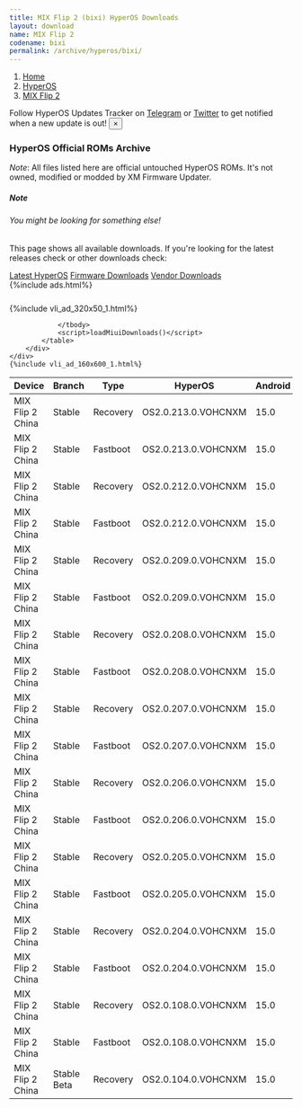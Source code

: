 ```yaml
---
title: MIX Flip 2 (bixi) HyperOS Downloads
layout: download
name: MIX Flip 2
codename: bixi
permalink: /archive/hyperos/bixi/
---
```

<nav aria-label="breadcrumb">
    <ol class="breadcrumb">
        <li class="breadcrumb-item"><a href="/">Home</a></li>
        <li class="breadcrumb-item"><a href="/hyperos/">HyperOS</a></li>
        <li class="breadcrumb-item active" aria-current="page"><a href="/hyperos/bixi/">MIX Flip 2</a></li>
    </ol>
</nav>
<div class="alert alert-primary alert-dismissible fade show" role="alert">
    Follow HyperOS Updates Tracker on <a href="https://t.me/MIUIUpdatesTracker" class="alert-link">Telegram</a>
     or <a href="https://twitter.com/MiFwUpdater" class="alert-link">Twitter</a> to get notified when a new update is out!
    <button type="button" class="close" data-dismiss="alert" aria-label="Close">
        <span aria-hidden="true">&times;</span>
    </button>
</div>

### HyperOS Official ROMs Archive
*Note*: All files listed here are official untouched HyperOS ROMs. It's not owned, modified or modded by XM Firmware Updater.
<div class="card">
  <div class="card-body">
    <h5 class="card-title">Note</h5>
    <h6 class="card-subtitle mb-2 text-muted">You might be looking for something else!</h6>
    <p class="card-text">This page shows all available downloads.
     If you're looking for the latest releases check or other downloads check:</p>
    <a href="/hyperos/bixi/" class="card-link">Latest HyperOS</a>
    <a href="/firmware/bixi/" class="card-link">Firmware Downloads</a>
    <a href="/vendor/bixi/" class="card-link">Vendor Downloads</a>
  </div>
</div>
{%include ads.html%}
<div class="row justify-content-center">
    <div class="col-10">
        <div class="table-responsive-md" style="margin-top: 25px;">
            {%include vli_ad_320x50_1.html%}
            <table id="miui" class="display dt-responsive nowrap compact table table-striped table-hover table-sm">
                <thead class="thead-dark">
                    <tr>
                        <th data-ref="device">Device</th>
                        <th data-ref="branch">Branch</th>
                        <th data-ref="type">Type</th>
                        <th data-ref="miui">HyperOS</th>
                        <th data-ref="android">Android</th>
                        <th data-ref="size">Size</th>
                        <th data-ref="size">Date</th>
                        <th data-ref="link">Link</th>
                    </tr>
                </thead>
                <tbody>
                <tr><td>MIX Flip 2 China</td><td>Stable</td><td>Recovery</td><td>OS2.0.213.0.VOHCNXM</td><td>15.0</td><td>8.9 GB</td><td>2025-10-10</td><td><a href="/hyperos/bixi/stable/OS2.0.213.0.VOHCNXM/">Download</a></td></tr>
<tr><td>MIX Flip 2 China</td><td>Stable</td><td>Fastboot</td><td>OS2.0.213.0.VOHCNXM</td><td>15.0</td><td>11.3 GB</td><td>2025-09-26</td><td><a href="/hyperos/bixi/stable/OS2.0.213.0.VOHCNXM/">Download</a></td></tr>
<tr><td>MIX Flip 2 China</td><td>Stable</td><td>Recovery</td><td>OS2.0.212.0.VOHCNXM</td><td>15.0</td><td>8.9 GB</td><td>2025-09-15</td><td><a href="/hyperos/bixi/stable/OS2.0.212.0.VOHCNXM/">Download</a></td></tr>
<tr><td>MIX Flip 2 China</td><td>Stable</td><td>Fastboot</td><td>OS2.0.212.0.VOHCNXM</td><td>15.0</td><td>11.3 GB</td><td>2025-09-11</td><td><a href="/hyperos/bixi/stable/OS2.0.212.0.VOHCNXM/">Download</a></td></tr>
<tr><td>MIX Flip 2 China</td><td>Stable</td><td>Recovery</td><td>OS2.0.209.0.VOHCNXM</td><td>15.0</td><td>8.9 GB</td><td>2025-07-31</td><td><a href="/hyperos/bixi/stable/OS2.0.209.0.VOHCNXM/">Download</a></td></tr>
<tr><td>MIX Flip 2 China</td><td>Stable</td><td>Fastboot</td><td>OS2.0.209.0.VOHCNXM</td><td>15.0</td><td>11.3 GB</td><td>2025-07-26</td><td><a href="/hyperos/bixi/stable/OS2.0.209.0.VOHCNXM/">Download</a></td></tr>
<tr><td>MIX Flip 2 China</td><td>Stable</td><td>Recovery</td><td>OS2.0.208.0.VOHCNXM</td><td>15.0</td><td>8.9 GB</td><td>2025-07-21</td><td><a href="/hyperos/bixi/stable/OS2.0.208.0.VOHCNXM/">Download</a></td></tr>
<tr><td>MIX Flip 2 China</td><td>Stable</td><td>Fastboot</td><td>OS2.0.208.0.VOHCNXM</td><td>15.0</td><td>11.2 GB</td><td>2025-07-17</td><td><a href="/hyperos/bixi/stable/OS2.0.208.0.VOHCNXM/">Download</a></td></tr>
<tr><td>MIX Flip 2 China</td><td>Stable</td><td>Recovery</td><td>OS2.0.207.0.VOHCNXM</td><td>15.0</td><td>8.9 GB</td><td>2025-07-16</td><td><a href="/hyperos/bixi/stable/OS2.0.207.0.VOHCNXM/">Download</a></td></tr>
<tr><td>MIX Flip 2 China</td><td>Stable</td><td>Fastboot</td><td>OS2.0.207.0.VOHCNXM</td><td>15.0</td><td>11.2 GB</td><td>2025-07-12</td><td><a href="/hyperos/bixi/stable/OS2.0.207.0.VOHCNXM/">Download</a></td></tr>
<tr><td>MIX Flip 2 China</td><td>Stable</td><td>Recovery</td><td>OS2.0.206.0.VOHCNXM</td><td>15.0</td><td>8.9 GB</td><td>2025-07-11</td><td><a href="/hyperos/bixi/stable/OS2.0.206.0.VOHCNXM/">Download</a></td></tr>
<tr><td>MIX Flip 2 China</td><td>Stable</td><td>Fastboot</td><td>OS2.0.206.0.VOHCNXM</td><td>15.0</td><td>11.1 GB</td><td>2025-07-07</td><td><a href="/hyperos/bixi/stable/OS2.0.206.0.VOHCNXM/">Download</a></td></tr>
<tr><td>MIX Flip 2 China</td><td>Stable</td><td>Recovery</td><td>OS2.0.205.0.VOHCNXM</td><td>15.0</td><td>8.9 GB</td><td>2025-07-05</td><td><a href="/hyperos/bixi/stable/OS2.0.205.0.VOHCNXM/">Download</a></td></tr>
<tr><td>MIX Flip 2 China</td><td>Stable</td><td>Fastboot</td><td>OS2.0.205.0.VOHCNXM</td><td>15.0</td><td>11.1 GB</td><td>2025-07-02</td><td><a href="/hyperos/bixi/stable/OS2.0.205.0.VOHCNXM/">Download</a></td></tr>
<tr><td>MIX Flip 2 China</td><td>Stable</td><td>Recovery</td><td>OS2.0.204.0.VOHCNXM</td><td>15.0</td><td>8.9 GB</td><td>2025-06-30</td><td><a href="/hyperos/bixi/stable/OS2.0.204.0.VOHCNXM/">Download</a></td></tr>
<tr><td>MIX Flip 2 China</td><td>Stable</td><td>Fastboot</td><td>OS2.0.204.0.VOHCNXM</td><td>15.0</td><td>11.1 GB</td><td>2025-06-27</td><td><a href="/hyperos/bixi/stable/OS2.0.204.0.VOHCNXM/">Download</a></td></tr>
<tr><td>MIX Flip 2 China</td><td>Stable</td><td>Recovery</td><td>OS2.0.108.0.VOHCNXM</td><td>15.0</td><td>8.9 GB</td><td>2025-06-26</td><td><a href="/hyperos/bixi/stable/OS2.0.108.0.VOHCNXM/">Download</a></td></tr>
<tr><td>MIX Flip 2 China</td><td>Stable</td><td>Fastboot</td><td>OS2.0.108.0.VOHCNXM</td><td>15.0</td><td>11.1 GB</td><td>2025-06-24</td><td><a href="/hyperos/bixi/stable/OS2.0.108.0.VOHCNXM/">Download</a></td></tr>
<tr><td>MIX Flip 2 China</td><td>Stable Beta</td><td>Recovery</td><td>OS2.0.104.0.VOHCNXM</td><td>15.0</td><td>8.3 GB</td><td>None</td><td><a href="/hyperos/bixi/stable beta/OS2.0.104.0.VOHCNXM/">Download</a></td></tr>

                </tbody>
                <script>loadMiuiDownloads()</script>
            </table>
        </div>
    </div>
    {%include vli_ad_160x600_1.html%}
</div>

